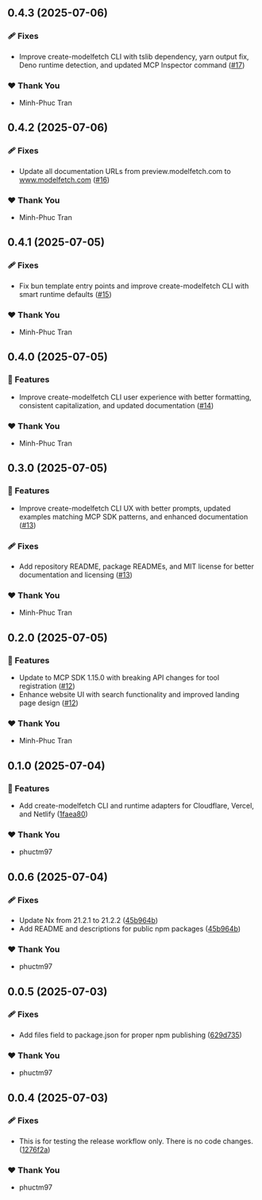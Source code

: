 ## 0.4.3 (2025-07-06)

### 🩹 Fixes

- Improve create-modelfetch CLI with tslib dependency, yarn output fix, Deno runtime detection, and updated MCP Inspector command ([#17](https://github.com/phuctm97/modelfetch/pull/17))

### ❤️ Thank You

- Minh-Phuc Tran

## 0.4.2 (2025-07-06)

### 🩹 Fixes

- Update all documentation URLs from preview.modelfetch.com to www.modelfetch.com ([#16](https://github.com/phuctm97/modelfetch/pull/16))

### ❤️ Thank You

- Minh-Phuc Tran

## 0.4.1 (2025-07-05)

### 🩹 Fixes

- Fix bun template entry points and improve create-modelfetch CLI with smart runtime defaults ([#15](https://github.com/phuctm97/modelfetch/pull/15))

### ❤️ Thank You

- Minh-Phuc Tran

## 0.4.0 (2025-07-05)

### 🚀 Features

- Improve create-modelfetch CLI user experience with better formatting, consistent capitalization, and updated documentation ([#14](https://github.com/phuctm97/modelfetch/pull/14))

### ❤️ Thank You

- Minh-Phuc Tran

## 0.3.0 (2025-07-05)

### 🚀 Features

- Improve create-modelfetch CLI UX with better prompts, updated examples matching MCP SDK patterns, and enhanced documentation ([#13](https://github.com/phuctm97/modelfetch/pull/13))

### 🩹 Fixes

- Add repository README, package READMEs, and MIT license for better documentation and licensing ([#13](https://github.com/phuctm97/modelfetch/pull/13))

### ❤️ Thank You

- Minh-Phuc Tran

## 0.2.0 (2025-07-05)

### 🚀 Features

- Update to MCP SDK 1.15.0 with breaking API changes for tool registration ([#12](https://github.com/phuctm97/modelfetch/pull/12))
- Enhance website UI with search functionality and improved landing page design ([#12](https://github.com/phuctm97/modelfetch/pull/12))

### ❤️ Thank You

- Minh-Phuc Tran

## 0.1.0 (2025-07-04)

### 🚀 Features

- Add create-modelfetch CLI and runtime adapters for Cloudflare, Vercel, and Netlify ([1faea80](https://github.com/phuctm97/modelfetch/commit/1faea80))

### ❤️ Thank You

- phuctm97

## 0.0.6 (2025-07-04)

### 🩹 Fixes

- Update Nx from 21.2.1 to 21.2.2 ([45b964b](https://github.com/phuctm97/modelfetch/commit/45b964b))
- Add README and descriptions for public npm packages ([45b964b](https://github.com/phuctm97/modelfetch/commit/45b964b))

### ❤️ Thank You

- phuctm97

## 0.0.5 (2025-07-03)

### 🩹 Fixes

- Add files field to package.json for proper npm publishing ([629d735](https://github.com/phuctm97/modelfetch/commit/629d735))

### ❤️ Thank You

- phuctm97

## 0.0.4 (2025-07-03)

### 🩹 Fixes

- This is for testing the release workflow only. There is no code changes. ([1276f2a](https://github.com/phuctm97/modelfetch/commit/1276f2a))

### ❤️ Thank You

- phuctm97